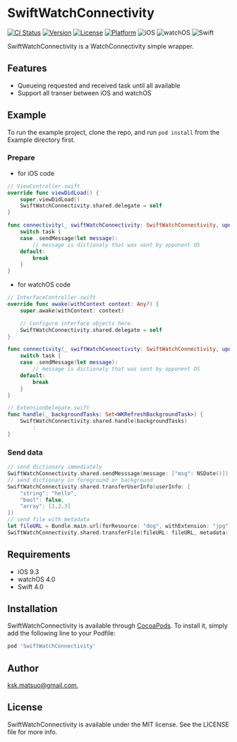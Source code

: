 # SwiftWatchConnectivity

[![CI Status](http://img.shields.io/travis/ksk.matsuo@gmail.com/SwiftWatchConnectivity.svg?style=flat)](https://travis-ci.org/ksk.matsuo@gmail.com/SwiftWatchConnectivity)
[![Version](https://img.shields.io/cocoapods/v/SwiftWatchConnectivity.svg?style=flat)](http://cocoapods.org/pods/SwiftWatchConnectivity)
[![License](https://img.shields.io/cocoapods/l/SwiftWatchConnectivity.svg?style=flat)](http://cocoapods.org/pods/SwiftWatchConnectivity)
[![Platform](https://img.shields.io/cocoapods/p/SwiftWatchConnectivity.svg?style=flat)](http://cocoapods.org/pods/SwiftWatchConnectivity)
![iOS](https://img.shields.io/badge/iOS-9.3-blue.svg?style=flat)
![watchOS](https://img.shields.io/badge/watchOS-4.0-blue.svg?style=flat)
![Swift](https://img.shields.io/badge/Swift-4.0-blue.svg?style=flat)

SwiftWatchConnectivity is a WatchConnectivity simple wrapper.

## Features

- Queueing requested and received task until all available
- Support all transer between iOS and watchOS

## Example

To run the example project, clone the repo, and run `pod install` from the Example directory first.

### Prepare
- for iOS code
``` swift
// ViewController.swift
override func viewDidLoad() {
    super.viewDidLoad()
    SwiftWatchConnectivity.shared.delegate = self
}

func connectivity(_ swiftWatchConnectivity: SwiftWatchConnectivity, updatedWithTask task: SwiftWatchConnectivity.Task) {
    switch task {
    case .sendMessage(let message):
        // message is dictionaly that was sent by opponent OS
    default:
        break
    }
}
```

- for watchOS code
``` swift
// InterfaceController.swift
override func awake(withContext context: Any?) {
    super.awake(withContext: context)

    // Configure interface objects here.
    SwiftWatchConnectivity.shared.delegate = self
}

func connectivity(_ swiftWatchConnectivity: SwiftWatchConnectivity, updatedWithTask task: SwiftWatchConnectivity.Task) {
    switch task {
    case .sendMessage(let message):
        // message is dictionaly that was sent by opponent OS
    default:
        break
    }
}

// ExtensionDelegate.swift
func handle(_ backgroundTasks: Set<WKRefreshBackgroundTask>) {
    SwiftWatchConnectivity.shared.handle(backgroundTasks)
        :
}
```
### Send data
``` swift
// send dictionary immediately
SwiftWatchConnectivity.shared.sendMesssage(message: ["msg": NSDate()])
// send dictionary in foreground or background
SwiftWatchConnectivity.shared.transferUserInfo(userInfo: [
    "string": "hello",
    "bool": false,
    "array": [1,2,3]
])
// send file with metadata
let fileURL = Bundle.main.url(forResource: "dog", withExtension: "jpg")!
SwiftWatchConnectivity.shared.transferFile(fileURL: fileURL, metadata: ["Level": 8])
```

## Requirements
- iOS 9.3
- watchOS 4.0
- Swift 4.0

## Installation

SwiftWatchConnectivity is available through [CocoaPods](http://cocoapods.org). To install
it, simply add the following line to your Podfile:

```ruby
pod 'SwiftWatchConnectivity'
```

## Author

ksk.matsuo@gmail.com,

## License

SwiftWatchConnectivity is available under the MIT license. See the LICENSE file for more info.

